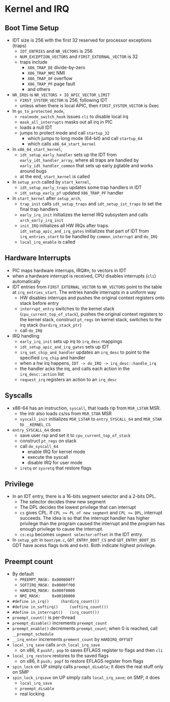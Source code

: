 Kernel and IRQ
==============

## Boot Time Setup

- IDT size is 256 with the first 32 reserved for processor exceptions (traps)
  - `IDT_ENTRIES` and `NR_VECTORS` is 256
  - `NUM_EXCEPTION_VECTORS` and `FIRST_EXTERNAL_VECTOR` is 32
  - traps include
    - `X86_TRAP_DE` divide-by-zero
    - `X86_TRAP_NMI` NMI
    - `X86_TRAP_OF` overflow
    - `X86_TRAP_PF` page fault
    - and others
- `NR_IRQS` is `NR_VECTORS + IO_APIC_VECTOR_LIMIT`
  - `FIRST_SYSTEM_VECTOR` is 256, following IDT
  - unless when there is local APIC, then `FIRST_SYSTEM_VECTOR` is 0xec
- In `go_to_protected_mode`,
  - `realmode_switch_hook` issues `cli` to disable local irq
  - `mask_all_interrupts` masks out all irq in PIC
  - loads a null IDT
  - jumps to protect mode and call `startup_32`
    - which jumps to long mode (64-bit) and call `startup_64`
    - which calls `x86_64_start_kernel`
- In `x86_64_start_kernel`,
  - `idt_setup_early_handler` sets up the IDT from `early_idt_handler_array`,
    where all traps are handled by `early_idt_handler_common` that sets
    up early pgtable and works around bugs
  - at the end, `start_kernel` is called
- In `setup_arch` called by `start_kernel`,
  - `idt_setup_early_traps` updates some trap handlers in IDT
  - `idt_setup_early_pf` updated `X86_TRAP_PF` handler
- In `start_kernel` after `setup_arch`,
  - `trap_init` calls `idt_setup_traps` and `idt_setup_ist_traps` to set the
    final trap handlers
  - `early_irq_init` initializes the kernel IRQ subsystem and calls
    `arch_early_irq_init`
  - `init_IRQ` initializes all HW IRQs after traps.
    `idt_setup_apic_and_irq_gates` initializes that part of IDT from
    `irq_entries_start` to be handled by `common_interrupt` and `do_IRQ`
  - `local_irq_enable` is called

## Hardware Interrupts

- PIC maps hardware interrups, IRQ#n, to vectors in IDT 
- when a hardware interrupt is received, CPU disables interrupts (`cli`)
  automatically
- IDT entries from `FIRST_EXTERNAL_VECTOR` to `NR_VECTORS` point to the table
  at `irq_entries_start`.  The entries handle interrupts in a uniform way
  - HW disables interrups and pushes the original context registers onto stack
    before entry
  - `interrupt_entry` switches to the kernel stack
    (`cpu_current_top_of_stack`), pushes the original context registers to the
    kernel stack, construct `pt_regs` on kernel stack, switches to the irq
    stack (`hardirq_stack_ptr`)
  - call `do_IRQ`
- IRQ handling
  - `early_irq_init` sets up irq to `irq_desc` mappings
  - `idt_setup_apic_and_irq_gates` sets up IDT
  - `irq_set_chip_and_handler` updates an `irq_desc` to point to the specified
    `irq_chip` and handler
  - when a hw irq happens, `IDT -> do_IRQ -> irq_desc::handle_irq`
  - the handler acks the irq, and calls each action in the `irq_desc::action`
    list
  - `request_irq` registers an action to an `irq_desc`

## Syscalls

- x86-64 has an instruction, `syscall`, that loads rip from `MSR_LSTAR` MSR.
  - the intr also loads cs/ss from `MSR_STAR` MSR
  - `syscall_init` initializes `MSR_LSTAR` to `entry_SYSCALL_64` and
    `MSR_STAR` to `__KERNEL_CS`
- `entry_SYSCALL_64` does
  - save user rsp and set it to `cpu_current_top_of_stack`
  - construct `pt_regs` on stack
  - call `do_syscall_64`
    - enable IRQ for kernel mode
    - execute the syscall
    - disable IRQ for user mode
  - `iretq` or `sysretq` that restore flags

## Privilege

* In an IDT entry, there is a 16-bits segment selector and a 2-bits DPL.
  * The selector decides thew new segment
  * The DPL decides the lowest privilege that can interrupt
  * `cs` gives CPL.  If `CPL >= PL of new segment` and `CPL <= DPL`, interrupt
    succeeds.  The idea is so that the interrupt handler has higher privilege
    than the program caused the interrupt and the program has enough privilege
    to cause the interrupt.
  * `cs:eip` becomes `segment selector:offset` in the IDT entry.
* In `setup_gdt` in `boot/pm.c`, `GDT_ENTRY_BOOT_CS` and `GDT_ENTRY_BOOT_DS`
  GDT have acess flags `0x9b` and `0x93`.  Both indicate highest privilege.

## Preempt count

- By default
  - `PREEMPT_MASK: 0x000000ff`
  - `SOFTIRQ_MASK: 0x0000ff00`
  - `HARDIRQ_MASK: 0x000f0000`
  - `NMI_MASK:     0x00100000`
- `#define in_irq()		(hardirq_count())`
- `#define in_softirq()		(softirq_count())`
- `#define in_interrupt()	(irq_count())`
- `preempt_count()` is per-thread
- `preempt_disable()` increments `preempt_count`
- `preempt_enable()` decrements `preempt_count`; when 0 is reached, call
  `__preempt_schedule`
- `__irq_enter` increments `prement_count` by `HARDIRQ_OFFSET`
- `local_irq_save` calls `arch_local_irq_save`
  - on x86, it `pushf; pop` to saves EFLAGS register to flags and then `cli`
- `local_irq_restore` restores to the saved flags
  - on x86, it `push; popf` to restore EFLAGS register from flags
- `spin_lock` on UP simply calls `preempt_disable`; it does the real stuff
  only on SMP
- `spin_lock_irqsave` on UP simply calls `local_irq_save`; on SMP, it does
  - `local_irq_save`
  - `preempt_disable`
  - real locking
